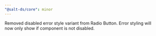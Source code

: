 ```yaml
---
"@salt-ds/core": minor
---
```


Removed disabled error style variant from Radio Button. Error styling will now only show if component is not disabled.
